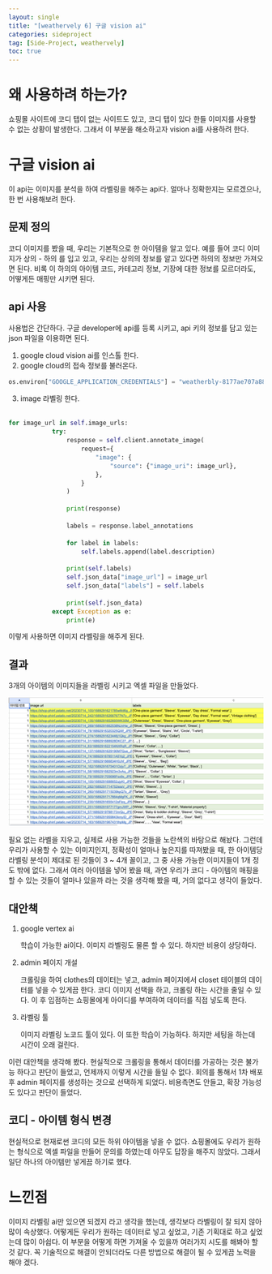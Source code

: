 ```yaml
---
layout: single
title: "[weathervely 6] 구글 vision ai"
categories: sideproject
tag: [Side-Project, weathervely]
toc: true
---
```


# 왜 사용하려 하는가?

쇼핑몰 사이트에 코디 탭이 없는 사이트도 있고, 코디 탭이 있다 한들 이미지를 사용할 수 없는 상황이 발생한다. 그래서 이 부분을 해소하고자 vision ai를 사용하려 한다.

# 구글 vision ai

이 api는 이미지를 분석을 하여 라벨링을 해주는 api다. 얼마나 정확한지는 모르겠으나, 한 번 사용해보려 한다.

## 문제 정의

코디 이미지를 봤을 때, 우리는 기본적으로 한 아이템을 알고 있다. 예를 들어 코디 이미지가 상의 - 하의 를 입고 있고, 우리는 상의의 정보를 알고 있다면 하의의 정보만 가져오면 된다. 비록 이 하의의 아이템 코드, 카테고리 정보, 기장에 대한 정보를 모르더라도, 어떻게든 매핑만 시키면 된다.

## api 사용

사용법은 간단하다. 구글 developer에 api를 등록 시키고, api 키의 정보를 담고 있는 json 파일을 이용하면 된다.

1. google cloud vision ai를 인스톨 한다.
2. google cloud의 접속 정보를 불러온다.

```python
os.environ["GOOGLE_APPLICATION_CREDENTIALS"] = "weatherbly-8177ae707a88.json"
```

3. image 라벨링 한다.

```python

for image_url in self.image_urls:
            try:
                response = self.client.annotate_image(
                    request={
                        "image": {
                            "source": {"image_uri": image_url},
                        },
                    }
                )

                print(response)

                labels = response.label_annotations

                for label in labels:
                    self.labels.append(label.description)

                print(self.labels)
                self.json_data["image_url"] = image_url
                self.json_data["labels"] = self.labels

                print(self.json_data)
            except Exception as e:
                print(e)
```

이렇게 사용하면 이미지 라벨링을 해주게 된다.

## 결과

3개의 아이템의 이미지들을 라벨링 시키고 엑셀 파일을 만들었다.

<img src="/assets/images/vision_ai.png">

필요 없는 라벨을 지우고, 실제로 사용 가능한 것들을 노란색의 바탕으로 해놨다. 그런데 우리가 사용할 수 있는 이미지인지, 정확성이 얼마나 높은지를 따져봤을 때,
한 아이템당 라벨링 분석이 제대로 된 것들이 3 ~ 4개 꼴이고, 그 중 사용 가능한 이미지들이 1개 정도 밖에 없다. 그래서 여러 아이템을 넣어 봤을 때, 과연 우리가 코디 - 아이템의 매핑을 할 수 있는 것들이 얼마나 있을까 라는 것을 생각해 봤을 때, 거의 없다고 생각이 들었다.

## 대안책

1. google vertex ai

   학습이 가능한 ai이다. 이미지 라벨링도 물론 할 수 있다. 하지만 비용이 상당하다.

2. admin 페이지 개설

   크롤링을 하여 clothes의 데이터는 넣고, admin 페이지에서 closet 테이블의 데이터를 넣을 수 있게끔 한다. 코디 이미지 선택을 하고, 크롤링 하는 시간을 줄일 수 있다.
   이 후 입점하는 쇼핑몰에게 아이디를 부여하여 데이터를 직접 넣도록 한다.

3. 라벨링 툴

   이미지 라벨링 노코드 툴이 있다. 이 또한 학습이 가능하다. 하지만 세팅을 하는데 시간이 오래 걸린다.

이런 대안책을 생각해 봤다. 현실적으로 크롤링을 통해서 데이터를 가공하는 것은 불가능 하다고 판단이 들었고, 언제까지 이렇게 시간을 들일 수 없다. 회의를 통해서 1차 배포 후 admin 페이지를 생성하는 것으로 선택하게 되었다. 비용측면도 안들고, 확장 가능성도 있다고 판단이 들었다.

## 코디 - 아이템 형식 변경

현실적으로 현재로썬 코디의 모든 하위 아이템을 넣을 수 없다. 쇼핑몰에도 우리가 원하는 형식으로 엑셀 파일을 만들어 문의를 하였는데 아무도 답장을 해주지 않았다.
그래서 일단 하나의 아이템만 넣게끔 하기로 했다.

# 느낀점

이미지 라벨링 ai만 있으면 되겠지 라고 생각을 했는데, 생각보다 라벨링이 잘 되지 않아 많이 속상했다. 어떻게든 우리가 원하는 데이터로 넣고 싶었고, 기존 기획대로 하고 싶었는데 많이 아쉽다. 이 부분을 어떻게 하면 가져올 수 있을까 여러가지 시도를 해봐야 할 것 같다. 꼭 기술적으로 해결이 안되더라도 다른 방법으로 해결이 될 수 있게끔 노력을 해야 겠다.

